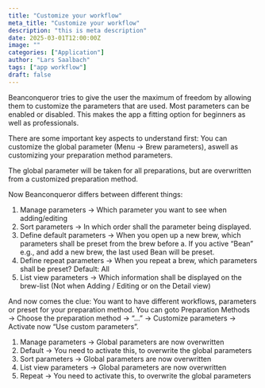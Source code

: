 ```yaml
---
title: "Customize your workflow"
meta_title: "Customize your workflow"
description: "this is meta description"
date: 2025-03-01T12:00:00Z
image: ""
categories: ["Application"]
author: "Lars Saalbach"
tags: ["app workflow"]
draft: false
---
```


Beanconqueror tries to give the user the maximum of freedom by allowing them to customize the parameters that are used. Most parameters can be enabled or disabled. This makes the app a fitting option for beginners as well as professionals.

There are some important key aspects to understand first:
You can customize the global parameter (Menu → Brew parameters), aswell as customizing your preparation method parameters.

The global parameter will be taken for all preparations, but are overwritten from a customized preparation method.

Now Beanconqueror differs between different things:

1. Manage parameters → Which parameter you want to see when adding/editing
2. Sort parameters → In which order shall the parameter being displayed.
3. Define default parameters → When you open up a new brew, which parameters shall be preset from the brew before
    a. If you active “Bean” e.g., and add a new brew, the last used Bean will be preset.
4. Define repeat parameters → When you repeat a brew, which parameters shall be preset? Default: All
5. List view parameters → Which information shall be displayed on the brew-list (Not when Adding / Editing or on the Detail view)

 

And now comes the clue:
You want to have different workflows, parameters or preset for your preparation method.
You can goto Preparation Methods → Choose the preparation method → “…” → Customize parameters → Activate now “Use custom parameters”.

1. Manage parameters → Global parameters are now overwritten
2. Default → You need to activate this, to overwrite the global parameters
3. Sort parameters → Global parameters are now overwritten
4. List view parameters → Global parameters are now overwritten
5. Repeat → You need to activate this, to overwrite the global parameters
